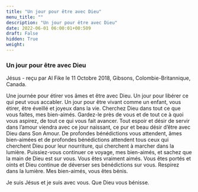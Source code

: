 ```yaml
---
title: "Un jour pour être avec Dieu"
menu_title: ""
description: "Un jour pour être avec Dieu"
date: 2022-06-01 06:00:01+00:509
draft: False
hidden: True
weight:
---
```

### Un jour pour être avec Dieu

Jésus - reçu par Al Fike le 11 Octobre 2018, Gibsons, Colombie-Britannique, Canada.

Une journée pour étirer vos âmes et être avec Dieu. Un jour pour libérer ce qui peut vous accabler. Un jour pour être vivant comme un enfant, vous étirer, être éveillé et joyeux dans la vie. Cherchez Dieu dans tout ce que vous faites, mes bien-aimés. Gardez-le près de vous et de tout ce à quoi vous aspirez, de tout ce qui vous fait avancer. Tout espoir et désir de servir dans l’amour viendra avec ce jour naissant, ce pur et beau désir d’être avec Dieu dans Son Amour. De profondes bénédictions vous attendent, âmes bien-aimées et de profondes bénédictions attendent tous ceux qui cherchent Dieu pour leur nourriture, qui cherchent à marcher dans la lumière. Puissiez-vous continuer ce voyage, mes bien-aimés, et sachez que la main de Dieu est sur vous. Vous êtes vraiment aimés. Vous êtes portés et oints et Dieu continue de déverser ses bénédictions sur vous. Respirez dans la lumière. Mes bien-aimés, vous êtes bénis.

Je suis Jésus et je suis avec vous. Que Dieu vous bénisse.
